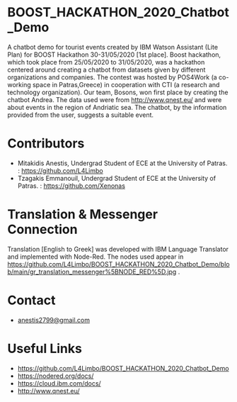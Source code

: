 # BOOST_HACKATHON_2020_Chatbot_Demo
A chatbot demo for tourist events created by IBM Watson Assistant (Lite Plan) for BOOST Hackathon 30-31/05/2020 [1st place].
Boost hackathon, which took place from 25/05/2020 to 31/05/2020, was a hackathon centered around creating a chatbot from datasets given by different organizations and companies. The contest was hosted by POS4Work (a co-working space in Patras,Greece) in cooperation with CTI (a research and technology organization). 
Our team, Bosons, won first place by creating the chatbot Andrea. The data used were from http://www.qnest.eu/ and were about events in the region of Andriatic sea. The chatbot, by the information provided from the user, suggests a suitable event. 


# Contributors
* Mitakidis Anestis, Undergrad Student of ECE at the University of Patras. : https://github.com/L4Limbo
* Tzagakis Emmanouil, Undergrad Student of ECE at the University of Patras. : https://github.com/Xenonas

# Translation & Messenger Connection
Translation [English to Greek] was developed with IBM Language Translator and implemented with Node-Red. The nodes used appear in https://github.com/L4Limbo/BOOST_HACKATHON_2020_Chatbot_Demo/blob/main/gr_translation_messenger%5BNODE_RED%5D.jpg .

# Contact
* anestis2799@gmail.com

# Useful Links
* https://github.com/L4Limbo/BOOST_HACKATHON_2020_Chatbot_Demo
* https://nodered.org/docs/
* https://cloud.ibm.com/docs/
* http://www.qnest.eu/
